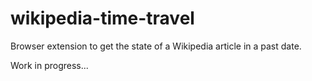 # wikipedia-time-travel

Browser extension to get the state of a Wikipedia article in a past date. 

Work in progress...